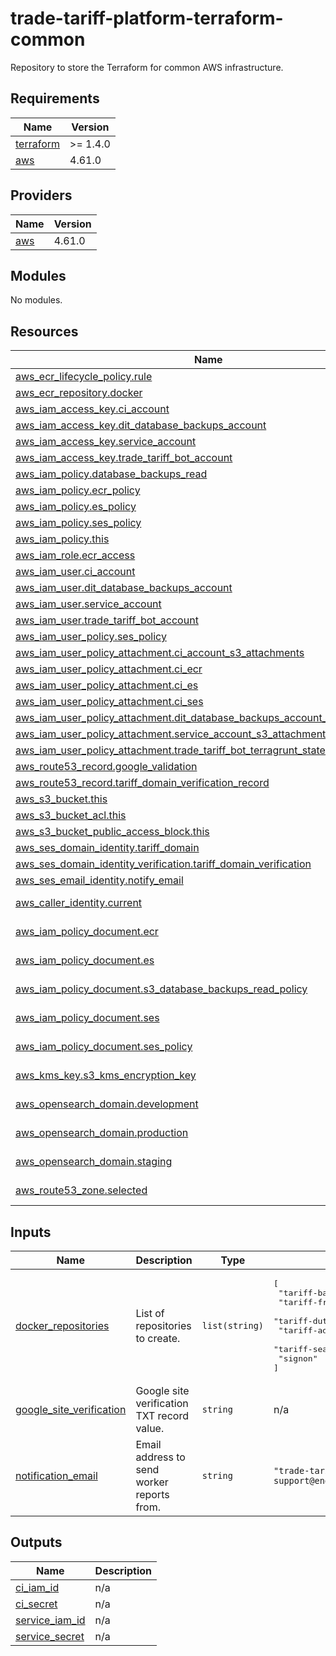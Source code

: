 # trade-tariff-platform-terraform-common

Repository to store the Terraform for common AWS infrastructure.

<!-- BEGINNING OF PRE-COMMIT-TERRAFORM DOCS HOOK -->
## Requirements

| Name | Version |
|------|---------|
| <a name="requirement_terraform"></a> [terraform](#requirement\_terraform) | >= 1.4.0 |
| <a name="requirement_aws"></a> [aws](#requirement\_aws) | 4.61.0 |

## Providers

| Name | Version |
|------|---------|
| <a name="provider_aws"></a> [aws](#provider\_aws) | 4.61.0 |

## Modules

No modules.

## Resources

| Name | Type |
|------|------|
| [aws_ecr_lifecycle_policy.rule](https://registry.terraform.io/providers/hashicorp/aws/4.61.0/docs/resources/ecr_lifecycle_policy) | resource |
| [aws_ecr_repository.docker](https://registry.terraform.io/providers/hashicorp/aws/4.61.0/docs/resources/ecr_repository) | resource |
| [aws_iam_access_key.ci_account](https://registry.terraform.io/providers/hashicorp/aws/4.61.0/docs/resources/iam_access_key) | resource |
| [aws_iam_access_key.dit_database_backups_account](https://registry.terraform.io/providers/hashicorp/aws/4.61.0/docs/resources/iam_access_key) | resource |
| [aws_iam_access_key.service_account](https://registry.terraform.io/providers/hashicorp/aws/4.61.0/docs/resources/iam_access_key) | resource |
| [aws_iam_access_key.trade_tariff_bot_account](https://registry.terraform.io/providers/hashicorp/aws/4.61.0/docs/resources/iam_access_key) | resource |
| [aws_iam_policy.database_backups_read](https://registry.terraform.io/providers/hashicorp/aws/4.61.0/docs/resources/iam_policy) | resource |
| [aws_iam_policy.ecr_policy](https://registry.terraform.io/providers/hashicorp/aws/4.61.0/docs/resources/iam_policy) | resource |
| [aws_iam_policy.es_policy](https://registry.terraform.io/providers/hashicorp/aws/4.61.0/docs/resources/iam_policy) | resource |
| [aws_iam_policy.ses_policy](https://registry.terraform.io/providers/hashicorp/aws/4.61.0/docs/resources/iam_policy) | resource |
| [aws_iam_policy.this](https://registry.terraform.io/providers/hashicorp/aws/4.61.0/docs/resources/iam_policy) | resource |
| [aws_iam_role.ecr_access](https://registry.terraform.io/providers/hashicorp/aws/4.61.0/docs/resources/iam_role) | resource |
| [aws_iam_user.ci_account](https://registry.terraform.io/providers/hashicorp/aws/4.61.0/docs/resources/iam_user) | resource |
| [aws_iam_user.dit_database_backups_account](https://registry.terraform.io/providers/hashicorp/aws/4.61.0/docs/resources/iam_user) | resource |
| [aws_iam_user.service_account](https://registry.terraform.io/providers/hashicorp/aws/4.61.0/docs/resources/iam_user) | resource |
| [aws_iam_user.trade_tariff_bot_account](https://registry.terraform.io/providers/hashicorp/aws/4.61.0/docs/resources/iam_user) | resource |
| [aws_iam_user_policy.ses_policy](https://registry.terraform.io/providers/hashicorp/aws/4.61.0/docs/resources/iam_user_policy) | resource |
| [aws_iam_user_policy_attachment.ci_account_s3_attachments](https://registry.terraform.io/providers/hashicorp/aws/4.61.0/docs/resources/iam_user_policy_attachment) | resource |
| [aws_iam_user_policy_attachment.ci_ecr](https://registry.terraform.io/providers/hashicorp/aws/4.61.0/docs/resources/iam_user_policy_attachment) | resource |
| [aws_iam_user_policy_attachment.ci_es](https://registry.terraform.io/providers/hashicorp/aws/4.61.0/docs/resources/iam_user_policy_attachment) | resource |
| [aws_iam_user_policy_attachment.ci_ses](https://registry.terraform.io/providers/hashicorp/aws/4.61.0/docs/resources/iam_user_policy_attachment) | resource |
| [aws_iam_user_policy_attachment.dit_database_backups_account_s3_attachments](https://registry.terraform.io/providers/hashicorp/aws/4.61.0/docs/resources/iam_user_policy_attachment) | resource |
| [aws_iam_user_policy_attachment.service_account_s3_attachments](https://registry.terraform.io/providers/hashicorp/aws/4.61.0/docs/resources/iam_user_policy_attachment) | resource |
| [aws_iam_user_policy_attachment.trade_tariff_bot_terragrunt_state_s3_attachment](https://registry.terraform.io/providers/hashicorp/aws/4.61.0/docs/resources/iam_user_policy_attachment) | resource |
| [aws_route53_record.google_validation](https://registry.terraform.io/providers/hashicorp/aws/4.61.0/docs/resources/route53_record) | resource |
| [aws_route53_record.tariff_domain_verification_record](https://registry.terraform.io/providers/hashicorp/aws/4.61.0/docs/resources/route53_record) | resource |
| [aws_s3_bucket.this](https://registry.terraform.io/providers/hashicorp/aws/4.61.0/docs/resources/s3_bucket) | resource |
| [aws_s3_bucket_acl.this](https://registry.terraform.io/providers/hashicorp/aws/4.61.0/docs/resources/s3_bucket_acl) | resource |
| [aws_s3_bucket_public_access_block.this](https://registry.terraform.io/providers/hashicorp/aws/4.61.0/docs/resources/s3_bucket_public_access_block) | resource |
| [aws_ses_domain_identity.tariff_domain](https://registry.terraform.io/providers/hashicorp/aws/4.61.0/docs/resources/ses_domain_identity) | resource |
| [aws_ses_domain_identity_verification.tariff_domain_verification](https://registry.terraform.io/providers/hashicorp/aws/4.61.0/docs/resources/ses_domain_identity_verification) | resource |
| [aws_ses_email_identity.notify_email](https://registry.terraform.io/providers/hashicorp/aws/4.61.0/docs/resources/ses_email_identity) | resource |
| [aws_caller_identity.current](https://registry.terraform.io/providers/hashicorp/aws/4.61.0/docs/data-sources/caller_identity) | data source |
| [aws_iam_policy_document.ecr](https://registry.terraform.io/providers/hashicorp/aws/4.61.0/docs/data-sources/iam_policy_document) | data source |
| [aws_iam_policy_document.es](https://registry.terraform.io/providers/hashicorp/aws/4.61.0/docs/data-sources/iam_policy_document) | data source |
| [aws_iam_policy_document.s3_database_backups_read_policy](https://registry.terraform.io/providers/hashicorp/aws/4.61.0/docs/data-sources/iam_policy_document) | data source |
| [aws_iam_policy_document.ses](https://registry.terraform.io/providers/hashicorp/aws/4.61.0/docs/data-sources/iam_policy_document) | data source |
| [aws_iam_policy_document.ses_policy](https://registry.terraform.io/providers/hashicorp/aws/4.61.0/docs/data-sources/iam_policy_document) | data source |
| [aws_kms_key.s3_kms_encryption_key](https://registry.terraform.io/providers/hashicorp/aws/4.61.0/docs/data-sources/kms_key) | data source |
| [aws_opensearch_domain.development](https://registry.terraform.io/providers/hashicorp/aws/4.61.0/docs/data-sources/opensearch_domain) | data source |
| [aws_opensearch_domain.production](https://registry.terraform.io/providers/hashicorp/aws/4.61.0/docs/data-sources/opensearch_domain) | data source |
| [aws_opensearch_domain.staging](https://registry.terraform.io/providers/hashicorp/aws/4.61.0/docs/data-sources/opensearch_domain) | data source |
| [aws_route53_zone.selected](https://registry.terraform.io/providers/hashicorp/aws/4.61.0/docs/data-sources/route53_zone) | data source |

## Inputs

| Name | Description | Type | Default | Required |
|------|-------------|------|---------|:--------:|
| <a name="input_docker_repositories"></a> [docker\_repositories](#input\_docker\_repositories) | List of repositories to create. | `list(string)` | <pre>[<br>  "tariff-backend",<br>  "tariff-frontend",<br>  "tariff-dutycalculator",<br>  "tariff-admin",<br>  "tariff-search-query-parser",<br>  "signon"<br>]</pre> | no |
| <a name="input_google_site_verification"></a> [google\_site\_verification](#input\_google\_site\_verification) | Google site verification TXT record value. | `string` | n/a | yes |
| <a name="input_notification_email"></a> [notification\_email](#input\_notification\_email) | Email address to send worker reports from. | `string` | `"trade-tariff-support@enginegroup.com"` | no |

## Outputs

| Name | Description |
|------|-------------|
| <a name="output_ci_iam_id"></a> [ci\_iam\_id](#output\_ci\_iam\_id) | n/a |
| <a name="output_ci_secret"></a> [ci\_secret](#output\_ci\_secret) | n/a |
| <a name="output_service_iam_id"></a> [service\_iam\_id](#output\_service\_iam\_id) | n/a |
| <a name="output_service_secret"></a> [service\_secret](#output\_service\_secret) | n/a |
<!-- END OF PRE-COMMIT-TERRAFORM DOCS HOOK -->
